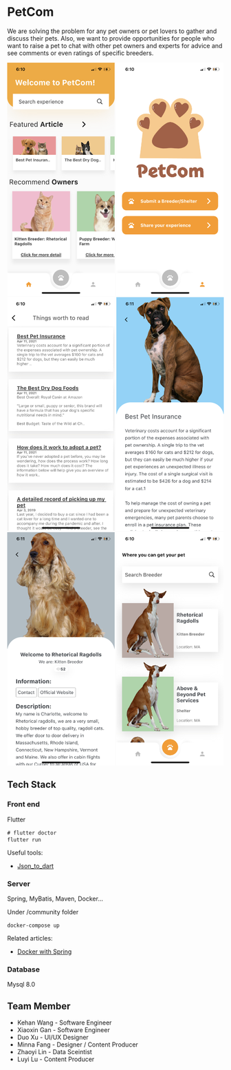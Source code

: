 # PetCom

We are solving the problem for any pet owners or pet lovers to gather and discuss their pets. Also, we want to provide opportunities for people who want to raise a pet to chat with other pet owners and experts for advice and see comments or even ratings of specific breeders.

<p align="center">
  <img src="https://github.com/WangKehanK/PetCom/blob/main/1.png" width="250"/>
  <img src="https://github.com/WangKehanK/PetCom/blob/main/2.png" width="250"/>
  <img src="https://github.com/WangKehanK/PetCom/blob/main/3.png" width="250"/>
  <img src="https://github.com/WangKehanK/PetCom/blob/main/4.png" width="250"/>
  <img src="https://github.com/WangKehanK/PetCom/blob/main/5.png" width="250"/>
  <img src="https://github.com/WangKehanK/PetCom/blob/main/7.png" width="250"/>

</p>


## Tech Stack

### Front end
Flutter

```
# flutter doctor
flutter run
```

Useful tools: 
- [Json_to_dart](https://javiercbk.github.io/json_to_dart/)

### Server
Spring, MyBatis, Maven, Docker...

Under /community folder
```
docker-compose up
```
Related articles:
- [Docker with Spring](https://www.javainuse.com/devOps/docker/docker-mysql)


### Database

Mysql 8.0


## Team Member

- Kehan Wang - Software Engineer
- Xiaoxin Gan - Software Engineer
- Duo Xu - UI/UX Designer
- Minna Fang - Designer / Content Producer
- Zhaoyi Lin - Data Sceintist
- Luyi Lu - Content Producer
